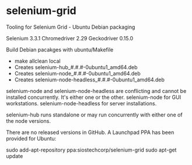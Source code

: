# selenium-grid
Tooling for Selenium Grid - Ubuntu Debian packaging

Selenium 3.3.1
Chromedriver 2.29
Geckodriver 0.15.0

Build Debian pacakges with ubuntu/Makefile
- make allclean local
- Creates selenium-hub_#.#.#-0ubuntu1_amd64.deb
- Creates selenium-node_#.#.#-0ubuntu1_amd64.deb
- Creates selenium-node-headless_#.#.#-0ubuntu1_amd64.deb

selenium-node and selenium-node-headless are conflicting and cannot be installed
concurrently. It's either one or the other. selenium-node for GUI workstations.
selenium-node-headless for server installations.

selenium-hub runs standalone or may run concurrently with either one of the node
versions.

There are no released versions in GitHub. A Launchpad PPA has been provided for Ubuntu:

sudo add-apt-repository ppa:siostechcorp/selenium-grid
sudo apt-get update

